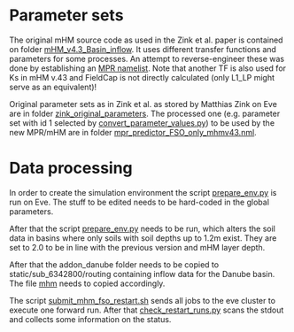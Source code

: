 # Parameter sets

The original mHM source code as used in the Zink et al. paper is contained on folder [mHM_v4.3_Basin_inflow](mHM_v4.3_Basin_inflow).
It uses different transfer functions and parameters for some processes. An attempt to reverse-engineer these was done by establishing an [MPR namelist](zink_parameters_new_format/mpr_predictor_FSO_only_mhmv43.nml).
Note that another TF is also used for Ks in mHM v.43 and FieldCap is not directly calculated (only L1_LP might serve as an equivalent)! 

Original parameter sets as in Zink et al. as stored by Matthias Zink on Eve are in folder [zink_original_parameters](zink_original_parameters).
The processed one (e.g. parameter set with id 1 selected by [convert_parameter_values.py](convert_parameter_values.py)) to be used by the new MPR/mHM are in folder [mpr_predictor_FSO_only_mhmv43.nml](zink_parameters_new_format/mpr_predictor_FSO_only_mhmv43.nml).

# Data processing

In order to create the simulation environment the script [prepare_env.py](prepare_env.py) is run on Eve. The stuff to be edited needs to be hard-coded in the global parameters.

After that the script [prepare_env.py](modify_soil_depth.py) needs to be run, which alters the soil data in basins where only soils with soil depths up to 1.2m exist. They are set to 2.0 to be in line with the previous version and mHM layer depth.

After that the addon_danube folder needs to be copied to static/sub_6342800/routing containing inflow data for the Danube basin. The file [mhm](mhm.nml) needs to copied accordingly.

The script [submit_mhm_fso_restart.sh](submit_mhm_fso_restart.sh) sends all jobs to the eve cluster to execute one forward run. After that [check_restart_runs.py](check_restart_runs.py) scans the stdout and collects some information on the status.

 